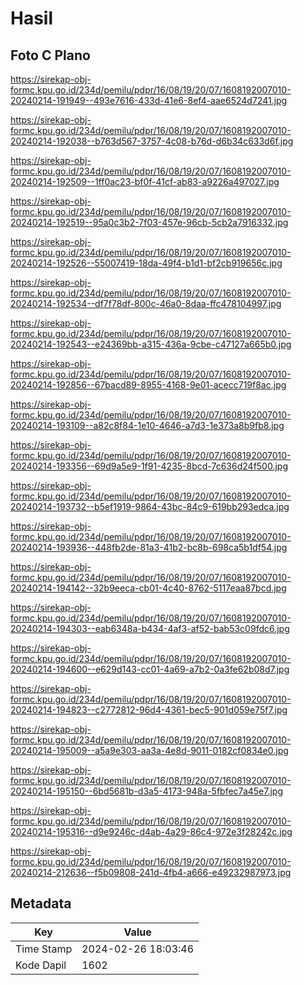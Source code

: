 # Hasil

## Foto C Plano

https://sirekap-obj-formc.kpu.go.id/234d/pemilu/pdpr/16/08/19/20/07/1608192007010-20240214-191949--493e7616-433d-41e6-8ef4-aae6524d7241.jpg

https://sirekap-obj-formc.kpu.go.id/234d/pemilu/pdpr/16/08/19/20/07/1608192007010-20240214-192038--b763d567-3757-4c08-b76d-d6b34c633d6f.jpg

https://sirekap-obj-formc.kpu.go.id/234d/pemilu/pdpr/16/08/19/20/07/1608192007010-20240214-192509--1ff0ac23-bf0f-41cf-ab83-a9226a497027.jpg

https://sirekap-obj-formc.kpu.go.id/234d/pemilu/pdpr/16/08/19/20/07/1608192007010-20240214-192519--95a0c3b2-7f03-457e-96cb-5cb2a7916332.jpg

https://sirekap-obj-formc.kpu.go.id/234d/pemilu/pdpr/16/08/19/20/07/1608192007010-20240214-192526--55007419-18da-49f4-b1d1-bf2cb919656c.jpg

https://sirekap-obj-formc.kpu.go.id/234d/pemilu/pdpr/16/08/19/20/07/1608192007010-20240214-192534--df7f78df-800c-46a0-8daa-ffc478104997.jpg

https://sirekap-obj-formc.kpu.go.id/234d/pemilu/pdpr/16/08/19/20/07/1608192007010-20240214-192543--e24369bb-a315-436a-9cbe-c47127a665b0.jpg

https://sirekap-obj-formc.kpu.go.id/234d/pemilu/pdpr/16/08/19/20/07/1608192007010-20240214-192856--67bacd89-8955-4168-9e01-acecc719f8ac.jpg

https://sirekap-obj-formc.kpu.go.id/234d/pemilu/pdpr/16/08/19/20/07/1608192007010-20240214-193109--a82c8f84-1e10-4646-a7d3-1e373a8b9fb8.jpg

https://sirekap-obj-formc.kpu.go.id/234d/pemilu/pdpr/16/08/19/20/07/1608192007010-20240214-193356--69d9a5e9-1f91-4235-8bcd-7c636d24f500.jpg

https://sirekap-obj-formc.kpu.go.id/234d/pemilu/pdpr/16/08/19/20/07/1608192007010-20240214-193732--b5ef1919-9864-43bc-84c9-619bb293edca.jpg

https://sirekap-obj-formc.kpu.go.id/234d/pemilu/pdpr/16/08/19/20/07/1608192007010-20240214-193936--448fb2de-81a3-41b2-bc8b-698ca5b1df54.jpg

https://sirekap-obj-formc.kpu.go.id/234d/pemilu/pdpr/16/08/19/20/07/1608192007010-20240214-194142--32b9eeca-cb01-4c40-8762-5117eaa87bcd.jpg

https://sirekap-obj-formc.kpu.go.id/234d/pemilu/pdpr/16/08/19/20/07/1608192007010-20240214-194303--eab6348a-b434-4af3-af52-bab53c09fdc6.jpg

https://sirekap-obj-formc.kpu.go.id/234d/pemilu/pdpr/16/08/19/20/07/1608192007010-20240214-194600--e629d143-cc01-4a69-a7b2-0a3fe62b08d7.jpg

https://sirekap-obj-formc.kpu.go.id/234d/pemilu/pdpr/16/08/19/20/07/1608192007010-20240214-194823--c2772812-96d4-4361-bec5-901d059e75f7.jpg

https://sirekap-obj-formc.kpu.go.id/234d/pemilu/pdpr/16/08/19/20/07/1608192007010-20240214-195009--a5a9e303-aa3a-4e8d-9011-0182cf0834e0.jpg

https://sirekap-obj-formc.kpu.go.id/234d/pemilu/pdpr/16/08/19/20/07/1608192007010-20240214-195150--6bd5681b-d3a5-4173-948a-5fbfec7a45e7.jpg

https://sirekap-obj-formc.kpu.go.id/234d/pemilu/pdpr/16/08/19/20/07/1608192007010-20240214-195316--d9e9246c-d4ab-4a29-86c4-972e3f28242c.jpg

https://sirekap-obj-formc.kpu.go.id/234d/pemilu/pdpr/16/08/19/20/07/1608192007010-20240214-212636--f5b09808-241d-4fb4-a666-e49232987973.jpg


## Metadata

| Key        | Value               |
| ---------- | ------------------- |
| Time Stamp | 2024-02-26 18:03:46 |
| Kode Dapil | 1602                |



